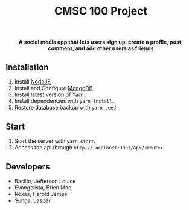 <h1 align="center">CMSC 100 Project </h1>
</br>
<h4 align="center">A social media app that lets users sign up, create a profile, post, comment, and add other users as friends
</h4>

## Installation
1. Install [NodeJS](https://nodejs.org/en/download/) 
2. Install and Configure [MongoDB](https://docs.mongodb.com/v3.0/tutorial/install-mongodb-on-ubuntu/)
3. Install latest version of [Yarn](https://yarnpkg.com/en/docs/install#alternatives-tab) .
4. Install dependencies with `yarn install`.
5. Restore database backup with `yarn seed`.

## Start
1. Start the server with `yarn start`.
2. Access the api through `http://localhost:3001/api/<route>`.

## Developers
* Basilio, Jefferson Louise
* Evangelista, Erlen Mae
* Roxas, Harold James
* Sunga, Jasper

